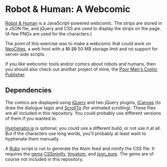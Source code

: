 # Robot & Human: A Webcomic

[Robot & Human](https://robotandhuman.neocities.org/) is a JavaScript-powered webcomic.  The strips are stored in a JSON file, and jQuery and CSS are used to display the strips on the page.  (A few PNGs are used for the characters.)

The point of this exercise was to make a webcomic that could work on [NeoCities](https://neocities.org/), a web host with a ~~10~~ ~~20~~ 50 MB storage limit and no support for server-side scripts.

If you like webcomic tools and/or comics about robots and humans, then you should also check out another project of mine, the [Poor Man's Comic Publisher](https://github.com/Triskaideka/comicpub).


## Dependencies

The comics are displayed using [jQuery](http://jquery.com/) and two jQuery plugins, [jCanvas](http://plugins.jquery.com/jcanvas/) (to draw the dialogue tags) and [ScrollTo](http://flesler.blogspot.com/2007/10/jqueryscrollto.html) (for animated scrolling).  These files are all included in this repository.  You could probably use different versions of them if you wanted to.

[Hyphenator.js](https://code.google.com/p/hyphenator/) is optional; you could use a different build, or not use it at all.  But if the characters use long words, you'll probably at least want to hyphenate them manually.

A [Ruby](http://www.ruby-lang.org/) script is run to generate the Atom feed and minify the CSS file.  It requires the [gems](http://rubygems.org/) [CSSminify](https://rubygems.org/gems/cssminify/), [tinyatom](https://rubygems.org/gems/tinyatom/), and [json_pure](https://rubygems.org/gems/json_pure/).  The gems are of course not included in this repository.
